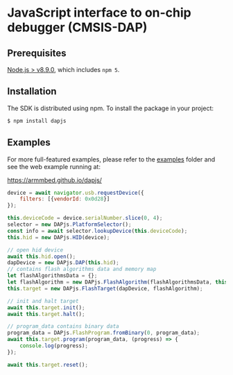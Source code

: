 # JavaScript interface to on-chip debugger (CMSIS-DAP)

## Prerequisites

[Node.js > v8.9.0](https://nodejs.org), which includes `npm 5`.

## Installation

The SDK is distributed using npm. To install the package in your project:

```bash
$ npm install dapjs
```

## Examples

For more full-featured examples, please refer to the [examples](https://github.com/ARMmbed/dapjs/tree/master/examples) folder and see the web example running at:

https://armmbed.github.io/dapjs/

```javascript
device = await navigator.usb.requestDevice({
    filters: [{vendorId: 0x0d28}]
});

this.deviceCode = device.serialNumber.slice(0, 4);
selector = new DAPjs.PlatformSelector();
const info = await selector.lookupDevice(this.deviceCode);
this.hid = new DAPjs.HID(device);

// open hid device
await this.hid.open();
dapDevice = new DAPjs.DAP(this.hid);
// contains flash algorithms data and memory map
let flashAlgorithmsData = {};
let flashAlgorithm = new DAPjs.FlashAlgorithm(flashAlgorithmsData, this.deviceCode);
this.target = new DAPjs.FlashTarget(dapDevice, flashAlgorithm);

// init and halt target
await this.target.init();
await this.target.halt();

// program_data contains binary data
program_data = DAPjs.FlashProgram.fromBinary(0, program_data);
await this.target.program(program_data, (progress) => {
    console.log(progress);
});

await this.target.reset();
```
